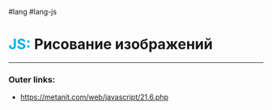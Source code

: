 #lang #lang-js
# <font color="#00b0f0">JS:</font> Рисование изображений
---
### Outer links:
- https://metanit.com/web/javascript/21.6.php